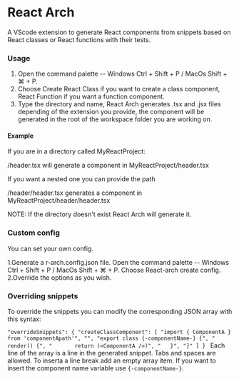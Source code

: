# React Arch

A VScode extension to generate React components from snippets based on React classes or React functions with their tests.

### Usage 

1. Open the command palette -- Windows Ctrl + Shift + P / MacOs Shift + ⌘ + P.
2. Choose Create React Class if you want to create a class component, React Function if you want a function component.
3. Type the directory and name, React Arch generates .tsx and .jsx files depending of the extension you provide,
the component will be generated in the root of the workspace folder you are working on.

#### Example

If you are in a directory called MyReactProject:

/header.tsx will generate a component in MyReactProject/header.tsx

If you want a nested one you can provide the path

/header/header.tsx generates a component in MyReactProject/header/header.tsx

NOTE: If the directory doesn't exist React Arch will generate it.


### Custom config

You can set your own config.

1.Generate a r-arch.config.json file. Open the command palette -- Windows Ctrl + Shift + P / MacOs Shift + ⌘ + P. Choose React-arch create config.
2.Override the options as you wish.

### Overriding snippets

To override the snippets you can modify the corresponding JSON array with this syntax:

`"overrideSnippets": {
    "createClassComponent": [
        "import { ComponentA } from 'componentApath'",
        "",
        "export class {-componentName-} {",
        "   render() {",
        "       return (<ComponentA />)",
        "   }",
        "}"
    ]
 }
`
Each line of the array is a line in the generated snippet.
Tabs and spaces are allowed.
To inserta a line break add an empty array item.
If you want to insert the component name variable use `{-componentName-}`.

